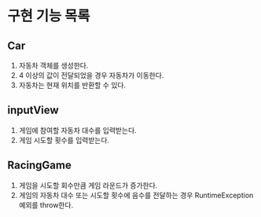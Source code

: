 # 구현 기능 목록

## Car

1. 자동차 객체를 생성한다.
2. 4 이상의 값이 전달되었을 경우 자동차가 이동한다.
3. 자동차는 현재 위치를 반환할 수 있다.

## inputView

1. 게임에 참여할 자동차 대수를 입력받는다.
2. 게임 시도할 횟수를 입력받는다.

## RacingGame

1. 게임을 시도할 회수만큼 게임 라운드가 증가한다.
2. 게임의 자동차 대수 또는 시도할 횟수에 음수를 전달하는 경우 RuntimeException 예외를 throw한다.